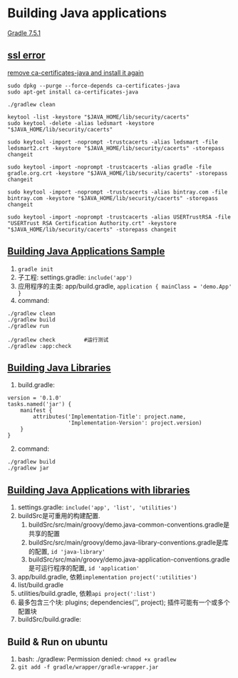 # Building Java applications

[Gradle 7.5.1](https://docs.gradle.org/current/userguide/getting_started.html)

## [ssl error](https://stackoverflow.com/questions/9619030/resolving-javax-net-ssl-sslhandshakeexception-sun-security-validator-validatore)
[remove ca-certificates-java and install it again](https://stackoverflow.com/questions/29584328/gradlew-bat-and-gradlew-sslhandshakeexception#answer-30924895)
```
sudo dpkg --purge --force-depends ca-certificates-java
sudo apt-get install ca-certificates-java

./gradlew clean
```

```
keytool -list -keystore "$JAVA_HOME/lib/security/cacerts"
sudo keytool -delete -alias ledsmart -keystore "$JAVA_HOME/lib/security/cacerts"

sudo keytool -import -noprompt -trustcacerts -alias ledsmart -file ledsmart2.crt -keystore "$JAVA_HOME/lib/security/cacerts" -storepass changeit

sudo keytool -import -noprompt -trustcacerts -alias gradle -file gradle.org.crt -keystore "$JAVA_HOME/lib/security/cacerts" -storepass changeit

sudo keytool -import -noprompt -trustcacerts -alias bintray.com -file bintray.com -keystore "$JAVA_HOME/lib/security/cacerts" -storepass changeit

sudo keytool -import -noprompt -trustcacerts -alias USERTrustRSA -file "USERTrust RSA Certification Authority.crt" -keystore "$JAVA_HOME/lib/security/cacerts" -storepass changeit
```
## [Building Java Applications Sample](https://docs.gradle.org/7.5.1/samples/sample_building_java_applications.html)
1. `gradle init`
2. 子工程: settings.gradle: `include('app')`
3. 应用程序的主类: app/build.gradle, `application { mainClass = 'demo.App' }`
4. command:
```
./gradlew clean
./gradlew build
./gradlew run

./gradlew check			#运行测试
./gradlew :app:check
```
## [Building Java Libraries](https://docs.gradle.org/current/samples/sample_building_java_libraries.html)
1. build.gradle:
```
version = '0.1.0'
tasks.named('jar') {
    manifest {
        attributes('Implementation-Title': project.name,
                   'Implementation-Version': project.version)
    }
}
```
2. command:
```
./gradlew build
./gradlew jar
```

## [Building Java Applications with libraries](https://docs.gradle.org/current/samples/sample_building_java_applications_multi_project.html)
1. settings.gradle: `include('app', 'list', 'utilities')`
2. buildSrc是可重用的构建配置. 
    1. buildSrc/src/main/groovy/demo.java-common-conventions.gradle是共享的配置
	2. buildSrc/src/main/groovy/demo.java-library-conventions.gradle是库的配置, `id 'java-library'`
	3. buildSrc/src/main/groovy/demo.java-application-conventions.gradle是可运行程序的配置, `id 'application'`
3. app/build.gradle, 依赖`implementation project(':utilities')`
4. list/build.gradle
5. utilities/build.gradle, 依赖`api project(':list')`
6. 最多包含三个块: plugins; dependencies('', project); 插件可能有一个或多个配置块
7. buildSrc/build.gradle: 

## Build & Run on ubuntu
1. bash: ./gradlew: Permission denied: `chmod +x gradlew`
2. `git add -f gradle/wrapper/gradle-wrapper.jar`